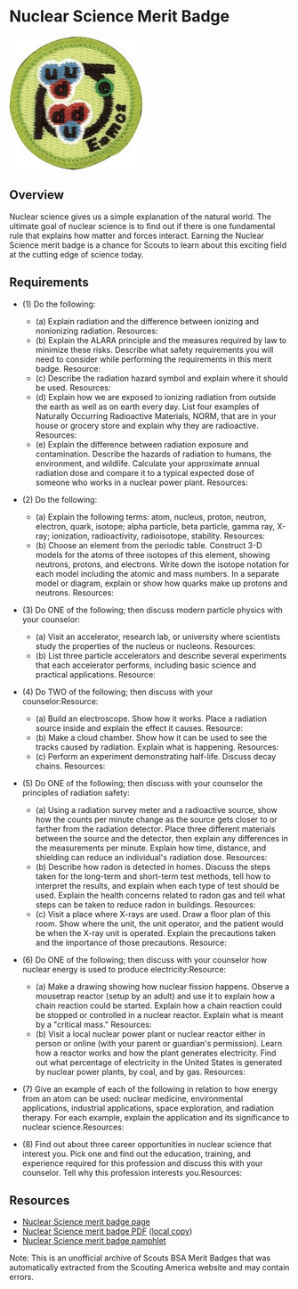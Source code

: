 

# Nuclear Science Merit Badge

![Nuclear Science Merit Badge](images/nuclear-science-merit-badge.jpg)

## Overview



Nuclear science gives us a simple explanation of the natural world. The ultimate goal of nuclear science is to find out if there is one fundamental rule that explains how matter and forces interact. Earning the Nuclear Science merit badge is a chance for Scouts to learn about this exciting field at the cutting edge of science today.

## Requirements

* (1) Do the following:
    * (a) Explain radiation and the difference between ionizing and nonionizing radiation.  Resources:
    * (b) Explain the ALARA principle and the measures required by law to minimize these risks. Describe what safety requirements you will need to consider while performing the requirements in this merit badge.  Resource:
    * (c) Describe the radiation hazard symbol and explain where it should be used.  Resources:
    * (d) Explain how we are exposed to ionizing radiation from outside the earth as well as on earth every day. List four examples of Naturally Occurring Radioactive Materials, NORM, that are in your house or grocery store and explain why they are radioactive.  Resources:
    * (e) Explain the difference between radiation exposure and contamination. Describe the hazards of radiation to humans, the environment, and wildlife. Calculate your approximate annual radiation dose and compare it to a typical expected dose of someone who works in a nuclear power plant.  Resources:


* (2) Do the following:
    * (a) Explain the following terms: atom, nucleus, proton, neutron, electron, quark, isotope; alpha particle, beta particle, gamma ray, X-ray; ionization, radioactivity, radioisotope, stability.  Resources:
    * (b) Choose an element from the periodic table. Construct 3-D models for the atoms of three isotopes of this element, showing neutrons, protons, and electrons. Write down the isotope notation for each model including the atomic and mass numbers. In a separate model or diagram, explain or show how quarks make up protons and neutrons. Resources:


* (3) Do ONE of the following; then discuss modern particle physics with  your counselor:
    * (a) Visit an accelerator, research lab, or university where scientists study the properties of the nucleus or nucleons.   Resources:
    * (b) List three particle accelerators and describe several experiments that each accelerator performs, including basic science and practical applications.  Resource:


* (4) Do TWO of the following; then discuss with your counselor:Resource:
    * (a) Build an electroscope. Show how it works. Place a radiation source inside and explain the effect it causes.  Resource:
    * (b) Make a cloud chamber. Show how it can be used to see the tracks caused by radiation. Explain what is happening.  Resources:
    * (c) Perform an experiment demonstrating half-life. Discuss decay chains.  Resources:


* (5) Do ONE of the following; then discuss with your counselor the principles of radiation safety:
    * (a) Using a radiation survey meter and a radioactive source, show how the counts per minute change as the source gets closer to or farther from the radiation detector. Place three different materials between the source and the detector, then explain any differences in the measurements per minute. Explain how time, distance, and shielding can reduce an individual's radiation dose.  Resources:
    * (b) Describe how radon is detected in homes. Discuss the steps taken for the long-term and short-term test methods, tell how to interpret the results, and explain when each type of test should be used. Explain the health concerns related to radon gas and tell what steps can be taken to reduce radon in buildings.  Resources:
    * (c) Visit a place where X-rays are used. Draw a floor plan of this room. Show where the unit, the unit operator, and the patient would be when the X-ray unit is operated. Explain the precautions taken and the importance of those precautions.  Resource:


* (6) Do ONE of the following; then discuss with your counselor how nuclear energy is used to produce electricity:Resource:
    * (a) Make a drawing showing how nuclear fission happens. Observe a mousetrap reactor (setup by an adult) and use it to explain how a chain reaction could be started. Explain how a chain reaction could be stopped or controlled in a nuclear reactor. Explain what is meant by a "critical mass."  Resources:
    * (b) Visit a local nuclear power plant or nuclear reactor either in person or online (with your parent or guardian's permission). Learn how a reactor works and how the plant generates electricity. Find out what percentage of electricity in the United States is generated by nuclear power plants, by coal, and by gas.  Resources:


* (7) Give an example of each of the following in relation to how energy from an atom can be used: nuclear medicine, environmental applications, industrial applications, space exploration, and radiation therapy. For each example, explain the application and its significance to nuclear science.Resources:
* (8) Find out about three career opportunities in nuclear science that interest you. Pick one and find out the education, training, and experience required for this profession and discuss this with your counselor. Tell why this  profession interests you.Resources:


## Resources

- [Nuclear Science merit badge page](https://www.scouting.org/merit-badges/nuclear-science/)
- [Nuclear Science merit badge PDF](https://filestore.scouting.org/filestore/Merit_Badge_ReqandRes/Pamphlets/Nuclear%20Science_2024.pdf) ([local copy](files/nuclear-science-merit-badge.pdf))
- [Nuclear Science merit badge pamphlet](https://www.scoutshop.org/nuclear-science-merit-badge-pamphlet-660061.html)

Note: This is an unofficial archive of Scouts BSA Merit Badges that was automatically extracted from the Scouting America website and may contain errors.